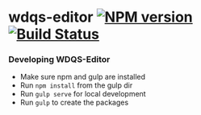 # wdqs-editor [![NPM version][npm-image]][npm-url] [![Build Status][travis-image]][travis-url] 

[npm-url]: https://npmjs.org/package/wdqs-editor
[npm-image]: http://img.shields.io/npm/v/wdqs-editor.svg
[travis-url]: https://travis-ci.org/christopher-johnson/wdqs-editor
[travis-image]: http://img.shields.io/travis/christopher-johnson/wdqs-editor.svg

### Developing WDQS-Editor

* Make sure npm and gulp are installed
* Run `npm install` from the gulp dir
* Run `gulp serve` for local development
* Run `gulp` to create the packages